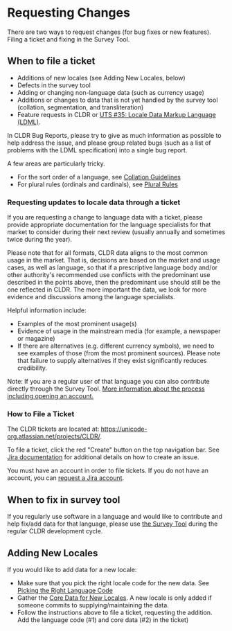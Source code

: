 # Requesting Changes

There are two ways to request changes (for bug fixes or new features). Filing a ticket and fixing in the Survey Tool.

## When to file a ticket

* Additions of new locales (see Adding New Locales, below)
* Defects in the survey tool
* Adding or changing non-language data (such as currency usage)
* Additions or changes to data that is not yet handled by the survey tool (collation, segmentation, and transliteration)
* Feature requests in CLDR or [UTS #35: Locale Data Markup Language (LDML)](http://www.unicode.org/reports/tr35/).

In CLDR Bug Reports, please try to give as much information as possible to help address the issue, and please group related bugs
(such as a list of problems with the LDML specification) into a single bug report.

A few areas are particularly tricky.

* For the sort order of a language, see [Collation Guidelines](https://sites.google.com/corp/unicode.org/cldr/index/cldr-spec/collation-guidelines)
* For plural rules (ordinals and cardinals), see [Plural Rules](https://sites.google.com/corp/unicode.org/cldr/index/cldr-spec/plural-rules)

### Requesting updates to locale data through a ticket

If you are requesting a change to language data with a ticket, please provide appropriate documentation for the language specialists for
that market to consider during their next review (usually annually and sometimes twice during the year).

Please note that for all formats, CLDR data aligns to the most common usage in the market. That is, decisions are based on the market and
usage cases, as well as language, so that if a prescriptive language body and/or other authority's recommended use conflicts with the predominant use described in the points above, then the predominant use should still be the one reflected in CLDR. The more important the data, we look for more evidence and discussions among the language specialists.

Helpful information include:
* Examples of the most prominent usage(s)
* Evidence of usage in the mainstream media (for example, a newspaper or magazine)
* If there are alternatives (e.g. different currency symbols), we need to see examples of those (from the most prominent sources). Please note that failure to supply alternatives if they exist significantly reduces credibility.

Note: If you are a regular user of that language you can also contribute directly through the Survey Tool. [More information about the process including opening an account.](https://sites.google.com/corp/unicode.org/cldr/index/survey-tool)

### How to File a Ticket

The CLDR tickets are located at: https://unicode-org.atlassian.net/projects/CLDR/.

To file a ticket, click the red "Create" button on the top navigation bar. See [Jira documentation](https://support.atlassian.com/jira-work-management/docs/create-issues-and-subtasks/)
for additional details on how to create an issue.

You must have an account in order to file tickets. If you do not have an account, you can [request a Jira account](https://id.atlassian.com/signup?continue=https%3A%2F%2Funicode-org.atlassian.net%2Flogin%3FredirectCount%3D1%26dest-url%3Dhttps%253A%252F%252Funicode-org.atlassian.net%252Fprojects%252FCLDR%252Fissues&application=jira). 

## When to fix in survey tool

If you regularly use software in a language and would like to contribute and help fix/add data for that language, please use [the Survey Tool](https://sites.google.com/corp/unicode.org/cldr/index/survey-tool)
during the regular CLDR development cycle.

## Adding New Locales

If you would like to add data for a new locale: 

* Make sure that you pick the right locale code for the new data. See [Picking the Right Language Code](https://cldr.unicode.org/index/cldr-spec/picking-the-right-language-code)
* Gather the [Core Data for New Locales](https://cldr.unicode.org/index/cldr-spec/core-data-for-new-locales). A new locale is only added if someone commits to supplying/maintaining the data.
* Follow the instructions above to file a ticket, requesting the addition.  Add the language code (#1) and core data (#2) in the ticket)
